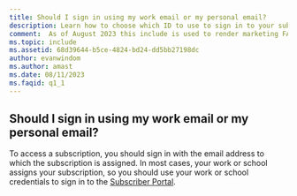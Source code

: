 ```yaml
---
title: Should I sign in using my work email or my personal email?
description: Learn how to choose which ID to use to sign in to your subscription.
comment:  As of August 2023 this include is used to render marketing FAQ content for VS Subscriptions in the following portals - VSCom, Manage, and My portals. It was not used for learn.microsoft.com content at that time.  SMEs are Evan Windom and Larissa Crawford of Red Door Collaborative and Sharvari Dighe.
ms.topic: include
ms.assetid: 68d39644-b5ce-4824-bd24-dd5bb27198dc
author: evanwindom
ms.author: amast
ms.date: 08/11/2023
ms.faqid: q1_1
---
```


## Should I sign in using my work email or my personal email?

To access a subscription, you should sign in with the email address to which the subscription is assigned. In most cases, your work or school assigns your subscription, so you should use your work or school credentials to sign in to the [Subscriber Portal](https://my.visualstudio.com/benefits).
